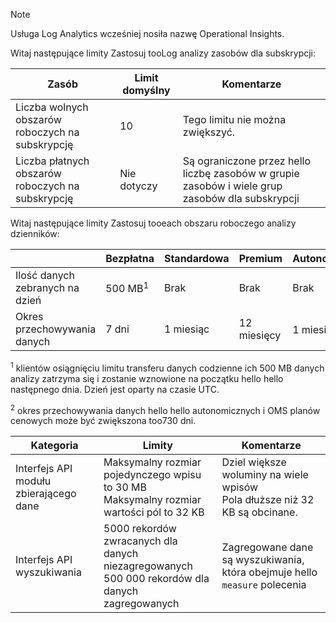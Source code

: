 
>[!NOTE]
>Usługa Log Analytics wcześniej nosiła nazwę Operational Insights.
>
>

Witaj następujące limity Zastosuj tooLog analizy zasobów dla subskrypcji:

| Zasób | Limit domyślny | Komentarze
| --- | --- | --- |
| Liczba wolnych obszarów roboczych na subskrypcję | 10 | Tego limitu nie można zwiększyć. |
| Liczba płatnych obszarów roboczych na subskrypcję | Nie dotyczy | Są ograniczone przez hello liczbę zasobów w grupie zasobów i wiele grup zasobów dla subskrypcji | 


Witaj następujące limity Zastosuj tooeach obszaru roboczego analizy dzienników:

|  | Bezpłatna | Standardowa | Premium | Autonomiczna | OMS |
| --- | --- | --- | --- | --- | --- |
| Ilość danych zebranych na dzień |500 MB<sup>1</sup> |Brak |Brak | Brak | Brak
| Okres przechowywania danych |7 dni |1 miesiąc |12 miesięcy | 1 miesiąc<sup>2</sup> | 1 miesiąc <sup>2</sup>|

<sup>1</sup> klientów osiągnięciu limitu transferu danych codzienne ich 500 MB danych analizy zatrzyma się i zostanie wznowione na początku hello hello następnego dnia. Dzień jest oparty na czasie UTC.

<sup>2</sup> okres przechowywania danych hello hello autonomicznych i OMS planów cenowych może być zwiększona too730 dni.

| Kategoria | Limity | Komentarze
| --- | --- | --- |
| Interfejs API modułu zbierającego dane | Maksymalny rozmiar pojedynczego wpisu to 30 MB<br>Maksymalny rozmiar wartości pól to 32 KB | Dziel większe woluminy na wiele wpisów<br>Pola dłuższe niż 32 KB są obcinane. |
| Interfejs API wyszukiwania | 5000 rekordów zwracanych dla danych niezagregowanych<br>500 000 rekordów dla danych zagregowanych | Zagregowane dane są wyszukiwania, która obejmuje hello `measure` polecenia
 
